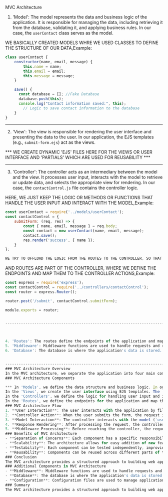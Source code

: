 MVC Architecture

1. 'Model': The model represents the data and business logic of the application. It is responsible for managing the data, including retrieving it from the database, validating it, and applying business rules. In our case, the `userContact` class serves as the model.

WE BASICALLY CREATED MODELS WHRE WE USED CLASSES TO DEFINE THE STRUCTURE OF OUR DATA,Example: 
```javascript
class userContact {
    constructor(name, email, message) {
        this.name = name;
        this.email = email;
        this.message = message;
    }

    save() {
      const database = []; //Fake Database
      database.push(this);
      console.log("Contact information saved:", this);
        // Logic to save contact information to the database
    }
}
```
------------------------------------------------------------------------------------------------------------------------

2. 'View': The view is responsible for rendering the user interface and presenting the data to the user. In our application, the EJS templates (e.g., `submit-form.ejs`) act as the views.

*** WE CREATE DYNAMIC 'EJS' FILES HERE FOR THE VIEWS OR USER INTERFACE AND 'PARTIALS' WHICH ARE USED FOR REUSABILITY ***


------------------------------------------------------------------------------------------------------------------------


3. 'Controller': The controller acts as an intermediary between the model and the view. It processes user input, interacts with the model to retrieve or update data, and selects the appropriate view for rendering. In our case, the `contactControl.js` file contains the controller logic.

 HERE, WE JUST KEEP THE LOGIC OR METHODS OR FUNCTIONS THAT HANDLE THE USER INPUT AND INTERACT WITH THE MODEL,Example:
```javascript
const userContact = require('../models/userContact');
const contactControl = {
    submitForm: (req, res) => {
        const { name, email, message } = req.body;
        const contact = new userContact(name, email, message);
        contact.save();
        res.render('success', { name });
    }
};

WE TRY TO OFFLOAD THE LOGIC FROM THE ROUTES TO THE CONTROLLER, SO THAT THE ROUTES JUST HANDLE THE REQUESTS AND RESPONSES, AND THE CONTROLLER HANDLES THE BUSINESS LOGIC.
```
AND ROUTES ARE PART OF THE CONTROLLER, WHERE WE DEFINE THE ENDPOINTS AND MAP THEM TO THE CONTROLLER ACTIONS,Example:
```javascript
const express = require('express');
const contactControl = require('../controllers/contactControl');
const router = express.Router();

router.post('/submit', contactControl.submitForm);

module.exports = router;


------------------------------------------------------------------------------------------------------------------------



4. 'Routes': The routes define the endpoints of the application and map them to the appropriate controller actions. In our case, the `contactRoutes.js` file defines the routes for handling contact form submissions.
5. 'Middleware': Middleware functions are used to handle requests and responses in the application. They can perform tasks such as logging, authentication, and error handling. In our case, the `contactMiddleware.js` file contains middleware functions that validate the contact form data before it reaches the controller.
6. 'Database': The database is where the application's data is stored. In our case, we are using MongoDB to store user contact information.


----------------------------------------------------------------------------------------------------------------------------------------------
### MVC Architecture Overview
In the MVC architecture, we separate the application into four main components: Models, Views, Controllers, and Routes. This separation of concerns allows for better organization, maintainability, and scalability of the application.
### MVC Architecture Components

*** In 'Models', we define the data structure and business logic. In our case, the `userContact` class is defined in the `models/userContact.js` file. It includes properties such as `name`, `email`, `message`, and methods for saving the contact information to the database.
In the 'Views', we create the user interface using EJS templates. The `submit-form.ejs` file is an example of a view that renders the contact form for users to fill out.
In the 'Controllers', we define the logic for handling user input and interacting with the model. The `contactControl.js` file contains functions that process the contact form submission, validate the data, and save it to the database.
In the 'Routes', we define the endpoints for the application and map them to the appropriate controller actions. The `contactRoutes.js` file defines routes for handling contact form submissions, such as displaying the form and processing the submitted data.
### MVC Architecture Flow
1. **User Interaction**: The user interacts with the application by filling out the contact form in the view.
2. **Controller Action**: When the user submits the form, the request is sent to the server, and the appropriate controller action is triggered based on the route defined in `contactRoutes.js`.
3. **Model Interaction**: The controller interacts with the model (`userContact`) to validate and save the contact information to the database.
4. **Response Rendering**: After processing the request, the controller selects the appropriate view to render the response. In our case, it may redirect the user to a success page or display an error message if validation fails.
5. **Middleware Processing**: Before reaching the controller, the request may pass through middleware functions defined in `contactMiddleware.js`. These functions can perform tasks such as validating the contact form data or logging requests.
### Benefits of MVC Architecture
- **Separation of Concerns**: Each component has a specific responsibility, making the codebase easier to understand and maintain.
- **Scalability**: The architecture allows for easy addition of new features or modifications without affecting other components.
- **Testability**: Each component can be tested independently, improving the overall quality of the application.
- **Reusability**: Components can be reused across different parts of the application or in other projects.
### Conclusion
The MVC architecture provides a structured approach to building web applications by separating concerns into Models, Views, Controllers, and Routes. This organization enhances maintainability, scalability, and testability of the application. By following the MVC pattern, developers can create robust and efficient applications that are easier to manage and extend over time.
### Additional Components in MVC Architecture
- **Middleware**: Middleware functions are used to handle requests and responses in the application. They can perform tasks such as logging, authentication, and error handling. In our case, the `contactMiddleware.js` file contains middleware functions that validate the contact form data before it reaches the controller.
- **Database**: The database is where the application's data is stored. In our case, we are using MongoDB to store user contact information. The model interacts with the database to perform CRUD (Create, Read, Update, Delete) operations on the data.
- **Configuration**: Configuration files are used to manage application settings, such as database connections, server ports, and environment variables. In our case, the `config.js` file contains configuration settings for the application.
### Summary
The MVC architecture provides a structured approach to building web applications by separating concerns into Models, Views, Controllers, and Routes. This organization enhances maintainability, scalability, and testability of the application. By following the MVC pattern, developers can create robust and efficient applications that are easier to manage and extend over time.